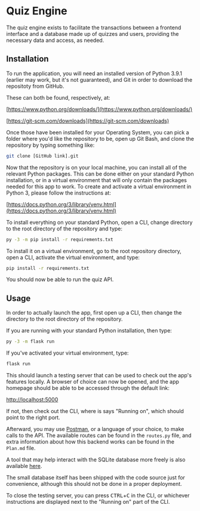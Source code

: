 # Quiz Engine

The quiz engine exists to facilitate the transactions between a frontend interface and a database made up of quizzes and users, providing the necessary data and access, as needed.

## Installation

To run the application, you will need an installed version of Python 3.9.1 (earlier may work, but it's not guaranteed), and Git in order to download the repositoty from GitHub.

These can both be found, respectively, at:

[https://www.python.org/downloads/](https://www.python.org/downloads/)

[https://git-scm.com/downloads](https://git-scm.com/downloads)

Once those have been installed for your Operating System, you can pick a folder where you'd like the repository to be, open up Git Bash, and clone the repository by typing something like:

```bash
git clone [GitHub link].git
```

Now that the repository is on your local machine, you can install all of the relevant Python packages. This can be done either on your standard Python installation, or in a virtual environment that will only contain the packages needed for this app to work. To create and activate a virtual environment in Python 3, please follow the instructions at:

[https://docs.python.org/3/library/venv.html](https://docs.python.org/3/library/venv.html)

To install everything on your standard Python, open a CLI, change directory to the root directory of the repository and type:
```bash
py -3 -m pip install -r requirements.txt
```
To install it on a virtual environment, go to the root repository directory, open a CLI, activate the virtual environment, and type:
```bash
pip install -r requirements.txt
```
You should now be able to run the quiz API.

## Usage

In order to actually launch the app, first open up a CLI, then change the directory to the root directory of the repository.

If you are running with your standard Python installation, then type:
```bash
py -3 -m flask run
```

If you've activated your virtual environment, type:
```bash
flask run
```

This should launch a testing server that can be used to check out the app's features locally. A browser of choice can now be opened, and the app homepage should be able to be accessed through the default link:

[http://localhost:5000](http://localhost:5000)

If not, then check out the CLI, where is says "Running on", which should point to the right port.

Afterward, you may use [Postman](https://www.postman.com/downloads/), or a language of your choice, to make calls to the API. The available routes can be found in the `routes.py` file, and extra information about how this backend works can be found in the `Plan.md` file.

A tool that may help interact with the SQLite database more freely is also available [here](https://sqlitebrowser.org/dl/).

The small database itself has been shipped with the code source just for convenience, although this should not be done in a proper deployment.

To close the testing server, you can press <kbd>CTRL</kbd>+<kbd>C</kbd> in the CLI, or whichever instructions are displayed next to the "Running on" part of the CLI.